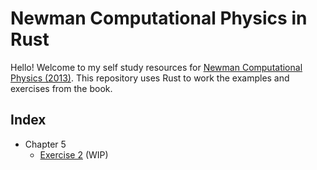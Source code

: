 # Newman Computational Physics in Rust

Hello! Welcome to my self study resources for [Newman Computational Physics (2013)](https://websites.umich.edu/~mejn/cp/). This repository uses Rust to work the examples and exercises from the book.

## Index

* Chapter 5
  - [Exercise 2](./src/ch05/ch05_exercise02.rs) (WIP)
